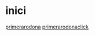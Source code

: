 # inici

[primerarodona](https://marquimedes.github.io/inici/primerarodona.html)
[primerarodonaclick](https://marquimedes.github.io/inici/primerarodonaclick.html)
